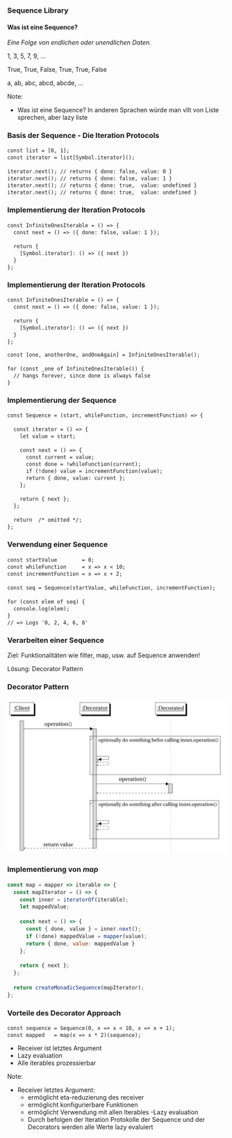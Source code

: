 ### Sequence Library
#### Was ist eine Sequence?
_Eine Folge von endlichen oder unendlichen Daten._<!-- .elements class="fragment" data-fragment-index="1" -->

1, 3, 5, 7, 9, ...<!-- .elements class="fragment" data-fragment-index="2" -->

True, True, False, True, True, False<!-- .elements class="fragment" data-fragment-index="2" -->

a, ab, abc, abcd, abcde, ...<!-- .elements class="fragment" data-fragment-index="2" -->

Note:
- Was ist eine Sequence? In anderen Sprachen würde man vllt von Liste sprechen, aber lazy liste



### Basis der Sequence - Die Iteration Protocols
```js[1| 1-2 | 1-4 | 1-5 |1-6 | 1-7]
const list = [0, 1];
const iterator = list[Symbol.iterator]();

iterator.next(); // returns { done: false, value: 0 }
iterator.next(); // returns { done: false, value: 1 }
iterator.next(); // returns { done: true,  value: undefined }
iterator.next(); // returns { done: true,  value: undefined }
```



### Implementierung der Iteration Protocols 
```js[1, 7| 4-6 | 2]
const InfiniteOnesIterable = () => {
  const next = () => ({ done: false, value: 1 });

  return {
    [Symbol.iterator]: () => ({ next })
  }
};
```



### Implementierung der Iteration Protocols 
```js[|]
const InfiniteOnesIterable = () => {
  const next = () => ({ done: false, value: 1 });

  return {
    [Symbol.iterator]: () => ({ next })
  }
};
```

```js[]
const [one, anotherOne, andOneAgain] = InfiniteOnesIterable();

for (const _one of InfiniteOnesIterable()) { 
  // hangs forever, since done is always false
}
```



### Implementierung der Sequence 
```js[1 | 3-13 | 1-16]
const Sequence = (start, whileFunction, incrementFunction) => {

  const iterator = () => {
    let value = start;

    const next = () => {
      const current = value;
      const done = !whileFunction(current);
      if (!done) value = incrementFunction(value);
      return { done, value: current };
    };
    
    return { next };
  };

  return  /* omitted */;
};
```



### Verwendung einer Sequence 
```js[1-3 | 5 | 7-10]
const startValue        = 0;
const whileFunction     = x => x < 10;
const incrementFunction = x => x + 2;

const seq = Sequence(startValue, whileFunction, incrementFunction);

for (const elem of seq) {
  console.log(elem);
}
// => Logs '0, 2, 4, 6, 8'
```



### Verarbeiten einer Sequence

Ziel: Funktionalitäten wie filter, map, usw. auf Sequence anwenden! <!-- .elements class="fragment" data-fragment-index="1" -->

Lösung: Decorator Pattern<!-- .elements class="fragment" data-fragment-index="2" -->



### Decorator Pattern 
<img src="assets/decorator.png" width="800"/>



### Implementierung von _map_
```js
const map = mapper => iterable => {
  const mapIterator = () => {
    const inner = iteratorOf(iterable);
    let mappedValue;
    
    const next = () => {
      const { done, value } = inner.next();
      if (!done) mappedValue = mapper(value);
      return { done, value: mappedValue }
    };
    
    return { next };
  };

  return createMonadicSequence(mapIterator); 
};
```



### Vorteile des Decorator Approach 
```js[]
const sequence = Sequence(0, x => x < 10, x => x + 1);
const mapped   = map(x => x * 2)(sequence);
```

- Receiver ist letztes Argument
- Lazy evaluation
- Alle iterables prozessierbar

Note:
- Receiver letztes Argument: 
  - ermöglicht eta-reduzierung des receiver
  - ermöglicht konfigurierbare Funktionen
  - ermöglicht Verwendung mit allen Iterables
-Lazy evaluation
  - Durch befolgen der Iteration Protokolle der Sequence und der Decorators werden alle Werte lazy evaluiert

